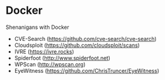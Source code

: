 Docker
======

Shenanigans with Docker

 * CVE-Search (https://github.com/cve-search/cve-search)
 * Cloudsploit (https://github.com/cloudsploit/scans)
 * IVRE (https://ivre.rocks)
 * Spiderfoot (http://www.spiderfoot.net)
 * WPScan (http://wpscan.org)
 * EyeWitness (https://github.com/ChrisTruncer/EyeWitness)
